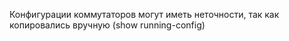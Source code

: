 Конфигурации коммутаторов могут иметь неточности, так как копировались вручную
(show running-config)